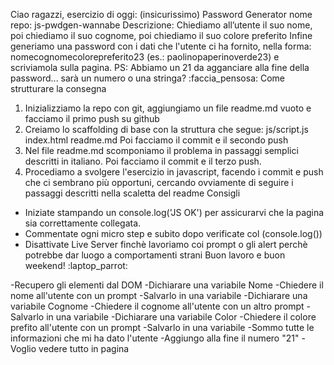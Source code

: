 Ciao ragazzi,
esercizio di oggi: (insicurissimo) Password Generator
nome repo: js-pwdgen-wannabe
Descrizione:
Chiediamo all’utente il suo nome,
poi chiediamo il suo cognome,
poi chiediamo il suo colore preferito
Infine generiamo una password con i dati che l'utente ci ha fornito, nella forma: nomecognomecolorepreferito23
(es.: paolinopaperinoverde23) e scriviamola sulla pagina.
PS: Abbiamo un 21 da agganciare alla fine della password... sarà un numero o una stringa? :faccia_pensosa:
Come strutturare la consegna
1. Inizializziamo la repo con git, aggiungiamo un file readme.md vuoto e facciamo il primo push su github
2. Creiamo lo scaffolding di base con la struttura che segue:
js/script.js
index.html
readme.md
Poi facciamo il commit e il secondo push
3. Nel file readme.md scomponiamo il problema in passaggi semplici descritti in italiano. Poi facciamo il commit e il terzo push.
4. Procediamo a svolgere l'esercizio in javascript,  facendo i commit e push che ci sembrano più opportuni, cercando ovviamente di seguire i passaggi descritti nella scaletta del readme
Consigli
- Iniziate stampando un console.log('JS OK') per assicurarvi che la pagina sia  correttamente collegata.
- Commentate ogni micro step e subito dopo verificate col (console.log())
- Disattivate Live Server finchè lavoriamo coi prompt o gli alert perchè potrebbe dar luogo a comportamenti strani
Buon lavoro e buon weekend! :laptop_parrot:



<!-- Scaletta -->

-Recupero gli elementi dal DOM
-Dichiarare una variabile Nome
-Chiedere il nome all'utente con un prompt
-Salvarlo in una variabile
-Dichiarare una variabile Cognome
-Chiedere il cognome all'utente con un altro prompt
-Salvarlo in una variabile
-Dichiarare una variabile Color
-Chiedere il colore prefito all'utente con un prompt
-Salvarlo in una variabile
-Sommo tutte le informazioni che mi ha dato l'utente
-Aggiungo alla fine il numero "21"
-Voglio vedere tutto in pagina